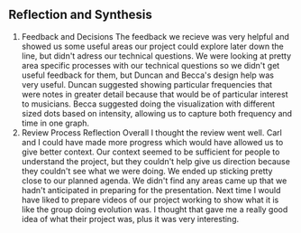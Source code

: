 ## Reflection and Synthesis
1. Feedback and Decisions
The feedback we recieve was very helpful and showed us some useful areas our project could explore later down the line, but didn't adress our technical questions. We were looking at pretty area specific processes with our technical questions so we didn't get useful feedback for them, but Duncan and Becca's design help was very useful. Duncan suggested showing particular frequencies that were notes in greater detail because that would be of particular interest to musicians. Becca suggested doing the visualization with different sized dots based on intensity, allowing us to capture both frequency and time in one graph.
2. Review Process Reflection
Overall I thought the review went well. Carl and I could have made more progress which would have allowed us to give better context. Our context seemed to be sufficient for people to understand the project, but they couldn't help give us direction because they couldn't see what we were doing. We ended up sticking pretty close to our planned agenda. We didn't find any areas came up that we hadn't anticipated in preparing for the presentation. Next time I would have liked to prepare videos of our project working to show what it is like the group doing evolution was. I thought that gave me a really good idea of what their project was, plus it was very interesting. 